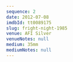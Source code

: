 ```yaml
---
sequence: 2
date: 2012-07-08
imdbId: tt0089175
slug: fright-night-1985
venue: AFI Silver
venueNotes: null
medium: 35mm
mediumNotes: null
---
```


